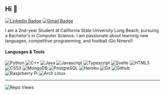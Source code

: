 ## Hi 👋

[![Linkedin Badge](https://img.shields.io/badge/-Aiden%20Perkins-0072b1?style=flat&logo=Linkedin&logoColor=white)](https://www.linkedin.com/in/aiden-perkins/ "Connect on LinkedIn")
[![Gmail Badge](https://img.shields.io/badge/-perkins.aiden.m@gmail.com-c14438?style=flat&logo=Gmail&logoColor=white)](mailto:perkins.aiden.m@gmail.com "Connect via Email")

I am a 2nd-year Student at California State University Long Beach, pursuing a Bachelor's in Computer Science. I am passionate about learning new languages, competitive programming, and football (Go Niners!)
<!--
- 🦀 I'm currently learning Rust and want to eventually learn Go.
- 💻 I use Arch BTW.
- 🐍 Random fact: some functions and structures in python are made in C allowing for massive performance improvements from what is seemingly bad code.
 -->

#### Languages & Tools

![Python](https://img.shields.io/badge/Python-212121?style=flat-square&logo=python)
![C++](https://img.shields.io/badge/C++-212121?style=flat-square&logo=cplusplus)
![Java](https://img.shields.io/badge/Java-212121?style=flat-square&logo=openjdk)
![Javascript](https://img.shields.io/badge/Javascript-212121?style=flat-square&logo=javascript)
![Typescript](https://img.shields.io/badge/Typescript-212121?style=flat-square&logo=typescript)
![Svelte](https://img.shields.io/badge/Svelte-212121?style=flat-square&logo=svelte)
![HTML5](https://img.shields.io/badge/HTML-212121?style=flat-square&logo=html5)
![CSS3](https://img.shields.io/badge/CSS-212121?style=flat-square&logo=css3)
![MongoDB](https://img.shields.io/badge/MongoDB-212121?style=flat-square&logo=mongodb)
![PostgreSQL](https://img.shields.io/badge/PostgreSQL-212121?style=flat-square&logo=postgresql)
![Heroku](https://img.shields.io/badge/Heroku-212121?style=flat-square&logo=heroku)
![Git](https://img.shields.io/badge/Git-212121?style=flat-square&logo=git)
![Github](https://img.shields.io/badge/Github-212121?style=flat-square&logo=github)
![Rasprberry Pi](https://img.shields.io/badge/Raspberry%20Pi-212121?style=flat-square&logo=raspberrypi)
![Arch Linux](https://img.shields.io/badge/Arch%20Linux-212121?style=flat-square&logo=archlinux)

----
<!--
[![Aiden's GitHub stats](https://github-readme-stats.vercel.app/api?username=aiden-perkins&show_icons=true&theme=dark)](https://github.com/aiden-perkins/)  
 I will add this when I start doing more open source contributions -->

![Repo Views](https://views.whatilearened.today/views/github/aiden-perkins/aiden-perkins.svg?cache=remove)
